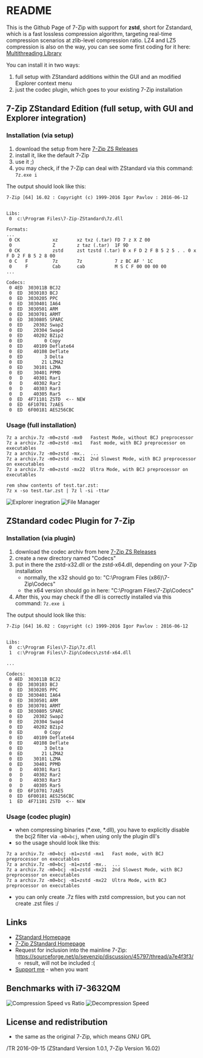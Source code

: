 
# README

This is the Github Page of 7-Zip with support for **zstd**, short for
Zstandard, which is a fast lossless compression algorithm, targeting
real-time compression scenarios at zlib-level compression ratio.
LZ4 and LZ5 compression is also on the way, you can see some first
coding for it here: [Multithreading Library](https://github.com/mcmilk/zstdmt)

You can install it in two ways:

1. full setup with ZStandard additions within the GUI and an modified
   Explorer context menu
2. just the codec plugin, which goes to your existing 7-Zip installation

## 7-Zip ZStandard Edition (full setup, with GUI and Explorer integration)

### Installation (via setup)
1. download the setup from here [7-Zip ZS Releases](https://github.com/mcmilk/7-Zip-zstd/releases)
2. install it, like the default 7-Zip
3. use it ;)
4. you may check, if the 7-Zip can deal with ZStandard via this command: `7z.exe i`

The output should look like this:
```
7-Zip [64] 16.02 : Copyright (c) 1999-2016 Igor Pavlov : 2016-06-12


Libs:
 0  c:\Program Files\7-Zip-ZStandard\7z.dll

Formats:
...
 0 CK            xz       xz txz (.tar) FD 7 z X Z 00
 0               Z        z taz (.tar)  1F 9D
 0 CK            zstd     zst tzstd (.tar) 0 x F D 2 F B 5 2 5 . . 0 x F D 2 F B 5 2 8 00
 0 C   F         7z       7z            7 z BC AF ' 1C
 0     F         Cab      cab           M S C F 00 00 00 00
...

Codecs:
 0 4ED  303011B BCJ2
 0  ED  3030103 BCJ
 0  ED  3030205 PPC
 0  ED  3030401 IA64
 0  ED  3030501 ARM
 0  ED  3030701 ARMT
 0  ED  3030805 SPARC
 0  ED    20302 Swap2
 0  ED    20304 Swap4
 0  ED    40202 BZip2
 0  ED        0 Copy
 0  ED    40109 Deflate64
 0  ED    40108 Deflate
 0  ED        3 Delta
 0  ED       21 LZMA2
 0  ED    30101 LZMA
 0  ED    30401 PPMD
 0   D    40301 Rar1
 0   D    40302 Rar2
 0   D    40303 Rar3
 0   D    40305 Rar5
 0  ED  4F71101 ZSTD  <-- NEW
 0  ED  6F10701 7zAES
 0  ED  6F00181 AES256CBC
```

### Usage (full installation)

```
7z a archiv.7z -m0=zstd -mx0   Fastest Mode, without BCJ preprocessor
7z a archiv.7z -m0=zstd -mx1   Fast mode, with BCJ preprocessor on executables
7z a archiv.7z -m0=zstd -mx..  ...
7z a archiv.7z -m0=zstd -mx21  2nd Slowest Mode, with BCJ preprocessor on executables
7z a archiv.7z -m0=zstd -mx22  Ultra Mode, with BCJ preprocessor on executables

rem show contents of test.tar.zst:
7z x -so test.tar.zst | 7z l -si -ttar
```

![Explorer inegration](https://mcmilk.de/projects/7-Zip-zstd/Add-To-Archive.png "Add to Archiv Dialog with ZSTD options")
![File Manager](https://mcmilk.de/projects/7-Zip-zstd/Fileman.png "File Manager with the Listing of an Archiv")

## ZStandard codec Plugin for 7-Zip

### Installation (via plugin)

1. download the codec archiv from here [7-Zip ZS Releases](https://github.com/mcmilk/7-Zip-zstd/releases)
2. create a new directory named "Codecs"
3. put in there the zstd-x32.dll or the zstd-x64.dll, depending on your 7-Zip installation
   - normally, the x32 should go to: "C:\Program Files (x86)\7-Zip\Codecs"
   - the x64 version should go in here: "C:\Program Files\7-Zip\Codecs"
4. After this, you may check if the dll is correctly installed via this command: `7z.exe i`

The output should look like this:
```
7-Zip [64] 16.02 : Copyright (c) 1999-2016 Igor Pavlov : 2016-06-12


Libs:
 0  c:\Program Files\7-Zip\7z.dll
 1  c:\Program Files\7-Zip\Codecs\zstd-x64.dll

...

Codecs:
 0 4ED  303011B BCJ2
 0  ED  3030103 BCJ
 0  ED  3030205 PPC
 0  ED  3030401 IA64
 0  ED  3030501 ARM
 0  ED  3030701 ARMT
 0  ED  3030805 SPARC
 0  ED    20302 Swap2
 0  ED    20304 Swap4
 0  ED    40202 BZip2
 0  ED        0 Copy
 0  ED    40109 Deflate64
 0  ED    40108 Deflate
 0  ED        3 Delta
 0  ED       21 LZMA2
 0  ED    30101 LZMA
 0  ED    30401 PPMD
 0   D    40301 Rar1
 0   D    40302 Rar2
 0   D    40303 Rar3
 0   D    40305 Rar5
 0  ED  6F10701 7zAES
 0  ED  6F00181 AES256CBC
 1  ED  4F71101 ZSTD  <-- NEW
```

### Usage (codec plugin)

- when compressing binaries (*.exe, *.dll), you have to explicitly disable
  the bcj2 filter via `-m0=bcj`, when using only the plugin dll's
- so the usage should look like this:
```
7z a archiv.7z -m0=bcj -m1=zstd -mx1   Fast mode, with BCJ preprocessor on executables
7z a archiv.7z -m0=bcj -m1=zstd -mx..  ...
7z a archiv.7z -m0=bcj -m1=zstd -mx21  2nd Slowest Mode, with BCJ preprocessor on executables
7z a archiv.7z -m0=bcj -m1=zstd -mx22  Ultra Mode, with BCJ preprocessor on executables
```
- you can only create .7z files with zstd compression, but you can not create .zst files :/

## Links
- [ZStandard Homepage](https://github.com/Cyan4973/zstd)
- [7-Zip ZStandard Homepage](https://mcmilk.de/projects/7-Zip-zstd/)
- Request for inclusion into the mainline 7-Zip: https://sourceforge.net/p/sevenzip/discussion/45797/thread/a7e4f3f3/
  - result, will not be included :(
- [Support me](https://www.paypal.me/TinoReichardt) - when you want

## Benchmarks with i7-3632QM
![Compression Speed vs Ratio](https://mcmilk.de/projects/7-Zip-zstd/dl/compr-074-usb2.png "Compression Speed vs Ratio")
![Decompression Speed](https://mcmilk.de/projects/7-Zip-zstd/dl/decompr-074.png "Decompression Speed @ Windows 7 64Bit")

## License and redistribution

- the same as the original 7-Zip, which means GNU GPL


/TR 2016-09-15 (ZStandard Version 1.0.1, 7-Zip Version 16.02)
